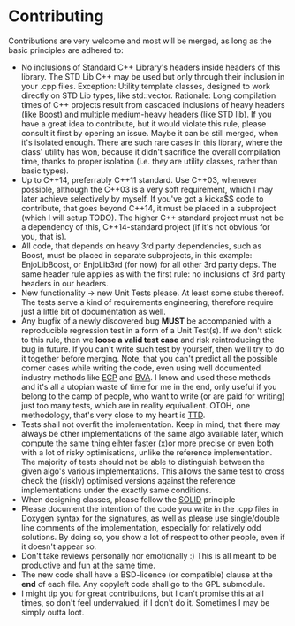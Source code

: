 # Contributing

Contributions are very welcome and most will be merged, as long as the basic principles are adhered to:
- No inclusions of Standard C++ Library's headers inside headers of this library. The STD Lib C++ may be used but only through their inclusion in your .cpp files. Exception: Utility template classes, designed to work directly on STD Lib types, like std::vector. Rationale: Long compilation times of C++ projects result from cascaded inclusions of heavy headers (like Boost) and multiple medium-heavy headers (like STD lib). If you have a great idea to contribute, but it would violate this rule, please consult it first by opening an issue. Maybe it can be still merged, when it's isolated enough. There are such rare cases in this library, where the class' utility has won, because it didn't sacrifice the overall compilation time, thanks to proper isolation (i.e. they are utility classes, rather than basic types).
- Up to C++14, preferrably C++11 standard. Use C++03, whenever possible, although the C++03 is a very soft requirement, which I may later achieve selectively by myself. If you've got a kicka$$ code to contribute, that goes beyond C++14, it must be placed in a subproject (which I will setup TODO). The higher C++ standard project must not be a dependency of this, C++14-standard project (if it's not obvious for you, that is).
- All code, that depends on heavy 3rd party dependencies, such as Boost, must be placed in separate subprojects, in this example: EnjoLibBoost, or EnjoLib3rd (for now) for all other 3rd party deps. The same header rule applies as with the first rule: no inclusions of 3rd party headers in our headers.
- New functionality -> new Unit Tests please. At least some stubs thereof. The tests serve a kind of requirements engineering, therefore require just a little bit of documentation as well.
- Any bugfix of a newly discovered bug **MUST** be accompanied with a reproducible regression test in a form of a Unit Test(s). If we don't stick to this rule, then we **loose a valid test case** and risk reintroducing the bug in future. If you can't write such test by yourself, then we'll try to do it together before merging. Note, that you can't predict all the possible corner cases while writing the code, even using well documented industry methods like [ECP](https://en.m.wikipedia.org/wiki/Equivalence_partitioning) and [BVA](https://en.m.wikipedia.org/wiki/Boundary-value_analysis). I know and used these methods and it's all a utopian waste of time for me in the end, only useful if you belong to the camp of people, who want to write (or are paid for writing) just too many tests, which are in reality equivallent. OTOH, one methodology, that's very close to my heart is [TTD](https://en.wikipedia.org/wiki/Test-driven_development).
- Tests shall not overfit the implementation. Keep in mind, that there may always be other implementations of the same algo available later, which compute the same thing eihter faster (x)or more precise or even both with a lot of risky optimisations, unlike the reference implementation. The majority of tests should not be able to distinguish between the given algo's various implementations. This allows the same test to cross check the (riskly) optimised versions against the reference implementations under the exactly same conditions.
- When designing classes, please follow the [SOLID](https://en.wikipedia.org/wiki/SOLID) principle
- Please document the intention of the code you write in the .cpp files in Doxygen syntax for the signatures, as well as please use single/double line comments of the implementation, especially for relatively odd solutions. By doing so, you show a lot of respect to other people, even if it doesn't appear so.
- Don't take reviews personally nor emotionally :) This is all meant to be productive and fun at the same time. 
- The new code shall have a BSD-licence (or compatible) clause at the **end** of each file. Any copyleft code shall go to the GPL submodule.
- I might tip you for great contributions, but I can't promise this at all times, so don't feel undervalued, if I don't do it. Sometimes I may be simply outta loot.

